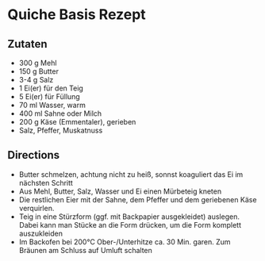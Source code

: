 Quiche Basis Rezept
===================

Zutaten
-------

* 300 g Mehl
* 150 g Butter
* 3-4 g Salz
* 1 Ei(er) für den Teig
* 5 Ei(er) für Füllung
* 70 ml Wasser, warm
* 400 ml Sahne oder Milch
* 200 g Käse (Emmentaler), gerieben
* Salz, Pfeffer, Muskatnuss


Directions
----------

* Butter schmelzen, achtung nicht zu heiß, sonnst koaguliert das Ei im nächsten Schritt
* Aus Mehl, Butter, Salz, Wasser und Ei einen Mürbeteig kneten
* Die restlichen Eier mit der Sahne, dem Pfeffer und dem geriebenen Käse verquirlen.
* Teig in eine Stürzform (ggf. mit Backpapier ausgekleidet) auslegen. Dabei kann man Stücke an die Form drücken, um die Form komplett auszukleiden
* Im Backofen bei 200°C Ober-/Unterhitze ca. 30 Min. garen. Zum Bräunen am Schluss auf Umluft schalten
